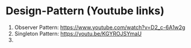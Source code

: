 # Design-Pattern (Youtube links)
1. Observer Pattern: https://www.youtube.com/watch?v=D2_c-6A1w2g
2. Singleton Pattern: https://youtu.be/KGYROJSYmaU
3. 
